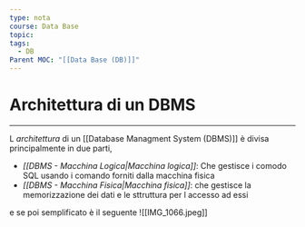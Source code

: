 ```yaml
---
type: nota
course: Data Base
topic: 
tags:
  - DB
Parent MOC: "[[Data Base (DB)]]"
---
```


# Architettura di un DBMS
---
L _architettura_ di un [[Database Managment System (DBMS)]] è divisa principalmente in due parti, 
- _[[DBMS - Macchina Logica|Macchina logica]]_: Che gestisce i comodo SQL usando i comando forniti dalla macchina fisica
- _[[DBMS - Macchina Fisica|Macchina fisica]]_: che gestisce la memorizzazione dei dati e le sttruttura per l accesso ad essi


e se poi semplificato è il seguente 
![[IMG_1066.jpeg]]


